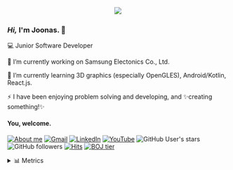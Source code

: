 <div align="center">

<img src="https://gist.githubusercontent.com/joonas-yoon/eaa21da8e34a4304efaf2892299d9251/raw/ac6f896609bf27855da83e22d0fc55f943595e61/joona_animation_logo.gif">

</div>

### _Hi,_ I'm Joonas. 👋

💻 Junior Software Developer

🔭 I’m currently working on Samsung Electonics Co., Ltd.

🌱 I’m currently learning 3D graphics (especially OpenGLES), Android/Kotlin, React.js.

⚡ I have been enjoying problem solving and developing, and ✨creating something!✨

#### You, welcome.

[![About me](https://img.shields.io/badge/Who%20Am%20I-3a4a4a?style=flat&link=https://www.joonas.io)](https://www.joonas.io) [![Gmail](https://img.shields.io/badge/Gmail-d14836?style=flat&logo=Gmail&logoColor=white&link=mailto:joonas.yoon@gmail.com)](mailto:joonas.yoon@gmail.com) [![LinkedIn](https://img.shields.io/badge/LinkedIn-blue?style=flat&logo=Linkedin&logoColor=white&link=https://www.linkedin.com/in/joona-yoon/)](https://www.linkedin.com/in/joona-yoon/) [![YouTube](https://img.shields.io/badge/YouTube-FF0000?style=flat&logo=YouTube&logoColor=white&link=https://www.youtube.com/channel/UCW_Xd7_XypcKPVvIQV8f6cA)](https://www.youtube.com/channel/UCW_Xd7_XypcKPVvIQV8f6cA) ![GitHub User's stars](https://img.shields.io/github/stars/joonas-yoon?logo=github) ![GitHub followers](https://img.shields.io/github/followers/joonas-yoon?logo=github) [![Hits](https://hits.seeyoufarm.com/api/count/incr/badge.svg?url=https%3A%2F%2Fgithub.com%2Fjoonas-yoon%2Fhit-counter)](https://hits.seeyoufarm.com) [![BOJ tier](http://mazassumnida.wtf/api/mini/generate_badge?boj=joonas)](https://www.acmicpc.net/user/joonas)

<details>
<summary>📊 Metrics</summary>

<div align="center">
  
![Metrics](./metrics.svg)

</div>

</details>
